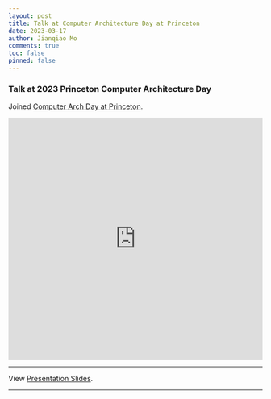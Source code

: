 ```yaml
---
layout: post
title: Talk at Computer Architecture Day at Princeton
date: 2023-03-17
author: Jianqiao Mo
comments: true
toc: false
pinned: false
---
```

### Talk at 2023 Princeton Computer Architecture Day

Joined [Computer Arch Day at Princeton](http://parallel.princeton.edu/news.html#:~:text=Computer%20Architecture%20Day). 

<div align="center">
<iframe src="https://nyu0-my.sharepoint.com/personal/jm8782_nyu_edu/_layouts/15/embed.aspx?UniqueId=46b55ca0-7d9d-4506-af93-077b8a8a4bab" width="100%" height="480" frameborder="0" scrolling="no"></iframe>
</div>

***

View [Presentation Slides](https://nyu0-my.sharepoint.com/:b:/g/personal/jm8782_nyu_edu/EYts_PK6waJNq2okOyEmElgBeIQF9UiphHC2Ho_Ch-ROGw).

***
